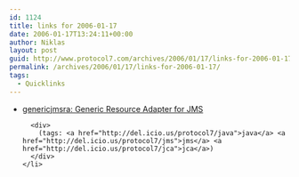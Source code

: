 ```yaml
---
id: 1124
title: links for 2006-01-17
date: 2006-01-17T13:24:11+00:00
author: Niklas
layout: post
guid: http://www.protocol7.com/archives/2006/01/17/links-for-2006-01-17/
permalink: /archives/2006/01/17/links-for-2006-01-17/
tags:
  - Quicklinks
---
```

<div class='microid-e21bfa9d164742ec2b776ce698384c45c3105e5c'>
  <ul>
    <li>
      <div>
        <a href="https://genericjmsra.dev.java.net/">genericjmsra: Generic Resource Adapter for JMS</a>
      </div>
      
      <div>
        (tags: <a href="http://del.icio.us/protocol7/java">java</a> <a href="http://del.icio.us/protocol7/jms">jms</a> <a href="http://del.icio.us/protocol7/jca">jca</a>)
      </div>
    </li>
  </ul>
</div>
